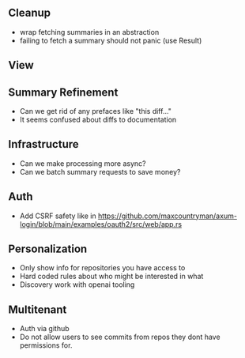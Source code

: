 ## Cleanup

- wrap fetching summaries in an abstraction
- failing to fetch a summary should not panic (use Result)

## View

## Summary Refinement

- Can we get rid of any prefaces like "this diff..."
- It seems confused about diffs to documentation

## Infrastructure

- Can we make processing more async?
- Can we batch summary requests to save money?

## Auth

- Add CSRF safety like in https://github.com/maxcountryman/axum-login/blob/main/examples/oauth2/src/web/app.rs

## Personalization

- Only show info for repositories you have access to
- Hard coded rules about who might be interested in what
- Discovery work with openai tooling

## Multitenant

- Auth via github
- Do not allow users to see commits from repos they dont have permissions for.
